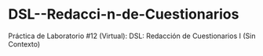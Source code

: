 DSL--Redacci-n-de-Cuestionarios
===============================

Práctica de Laboratorio #12 (Virtual): DSL: Redacción de Cuestionarios I (Sin Contexto)